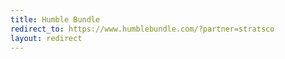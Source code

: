 ```yaml
---
title: Humble Bundle
redirect_to: https://www.humblebundle.com/?partner=stratsco
layout: redirect
---
```

